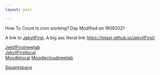 ```yaml
---
layout: post

---
```


How To Count
Is cron working?
Day 
Modified on 19092021


A link to [JekyllFirst](https://iotaxi.github.io/JekyllFirst/). A big ass literal link <https://iotaxi.github.io/JekyllFirst/>

<a href="https://iotaxi.github.io/JekyllFirst/" target="_blank">JektllFirstnewtab</a>  
<a href="http://localhost:4000/JekyllFirst/" target="_blank">JekyllFirstlocal</a>  
<a href="http://localhost/my/" target="_blank">Moodlelocal</a>
<a href="https://appliedmaths.moodlecloud.com/login/index.php" target="_blank">Moodlecloudnewtab</a>  




<a href="www.squarespace.com" target="_blank">Squarespace</a>
